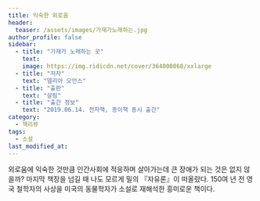 ```yaml
---
title: 익숙한 외로움
header:
  teaser: /assets/images/가재가노래하는.jpg
author_profile: false
sidebar:
  - title: "가재가 노래하는 곳"
    text:
    image: https://img.ridicdn.net/cover/364000868/xxlarge
  - title: "저자"
    text: "델리아 오언스"
  - title: "출판"
    text: "살림"
  - title: "출간 정보"
    text: "2019.06.14. 전자책, 종이책 동시 출간"
category:
  - 책리뷰
tags:
  - 소설
last_modified_at:
---
```


외로움에 익숙한 것만큼 인간사회에 적응하며 살아가는데 큰 장애가 되는 것은 없지 않을까? 마지막 책장을 넘길 때 나도 모르게 밀의 『자유론』이 떠올랐다. 150여 년 전 영국 철학자의 사상을 미국의 동물학자가 소설로 재해석한 흥미로운 책이다. 

